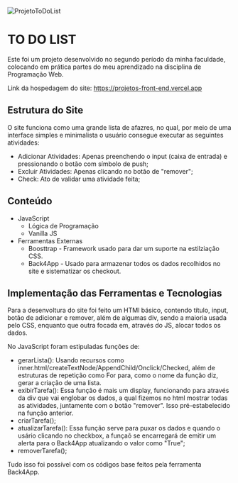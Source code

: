 ![ProjetoToDoList](https://user-images.githubusercontent.com/100232025/197286061-32e334c5-5d7a-4335-9068-c04cf85e627a.gif)
# TO DO LIST
Este foi um projeto desenvolvido no segundo período da minha faculdade, colocando em prática partes do meu aprendizado na disciplina de Programação Web.

Link da hospedagem do site: https://projetos-front-end.vercel.app

## Estrutura do Site

O site funciona como uma grande lista de afazres, no qual, por meio de uma interface simples e minimalista o usuário consegue executar as seguintes atividades:
- Adicionar Atividades: Apenas preenchendo o input (caixa de entrada) e pressionando o botão com símbolo de push;
- Excluir Atividades: Apenas clicando no botão de "remover";
- Check: Ato de validar uma atividade feita;
 
## Conteúdo
- JavaScript
  - Lógica de Programação 
  - Vanilla JS
 - Ferramentas Externas
   - Boosttrap - Framework usado para dar um suporte na estilziação CSS.
   - Back4App - Usado para armazenar todos os dados recolhidos no site e sistematizar os checkout.
  
## Implementação das Ferramentas e Tecnologias

Para a desenvoltura do site foi feito um HTMl básico, contendo título, input, botão de adicionar e remover, além de algumas div, sendo a maioria usada pelo CSS, enquanto 
que outra focada em, através do JS, alocar todos os dados. 

No JavaScript foram estipuladas funções de:
- gerarLista(): Usando recursos como inner.html/createTextNode/AppendChild/Onclick/Checked, além de 
estruturas de repetição como For para, como o nome da função diz, gerar a criação de uma lista.
- exibirTarefa(): Essa função é mais um display, funcionando para através da div que vai
englobar os dados, a qual fizemos no html mostrar todas as atividades, juntamente com o botão "remover". Isso pré-estabelecido na função anterior.
- criarTarefa();
- atualizarTarefa(): Essa função serve para puxar os dados e quando o usário clicando no checkbox, a funçaõ se encarregará de emitir um alerta para o Back4App atualizando o valor como "True";
- removerTarefa();

Tudo isso foi possível com os códigos base feitos pela ferramenta Back4App.
